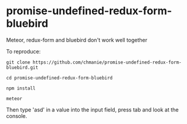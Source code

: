 # promise-undefined-redux-form-bluebird
Meteor, redux-form and bluebird don't work well together

To reproduce:

```
git clone https://github.com/chmanie/promise-undefined-redux-form-bluebird.git

cd promise-undefined-redux-form-bluebird

npm install

meteor
```

Then type 'asd' in a value into the input field, press tab and look at the console.
